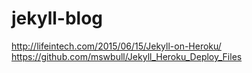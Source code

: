 # jekyll-blog
http://lifeintech.com/2015/06/15/Jekyll-on-Heroku/
https://github.com/mswbull/Jekyll_Heroku_Deploy_Files

